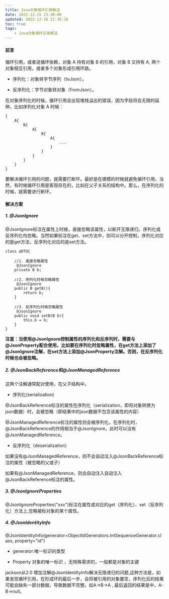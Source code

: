 ```yaml
---
title: Java对象循环引用解法
date: 2022-12-15 23:38:00
updated: 2022-12-16 21:36:16
toc: true
tags: 
    - Java对象循环引用解法
---
```

#### 前言
循环引用，或者说循环依赖，对象 A 持有对象 B 的引用，对象 B 又持有 A, 两个对象相互引用，或者多个对象形成引用环路。

- 序列化：对象转字节序列（toJson）。

- 反序列化：字节对象转对象（fromJson）。

在对象序列化的时候，循环引用会出现堆栈溢出的错误，因为字段将会无限的延伸，比如序列化对象 A 时候：
```
{
    A{
        B{
            A{
                B{
                    A{
                        ...
                    }
                }
            }
        }
    }
}
```
要解决循环引用的问题，就需要打断环。最好是在建模的时候就避免循环引用，当然，有时候循环引用是客观存在的，比如在父子关系的结构中。那么，在序列化的时候，就需要进行断环。

#### 解决方案

##### 1. @JsonIgnore
@JsonIgnore标注在属性上时候，直接忽略该属性，以断开无限递归，序列化或反序列化均忽略。当然如果标注在get、set方法中，则可以分开控制，序列化对应的是get方法，反序列化对应的是set方法。
```
class aDTO{

    //1. 直接忽略属性
     @JsonIgnore
    private B b;
    
    //2. 序列化时候忽略属性
     @JsonIgnore
    public B getB(){
        return b;
    }
    
    //3. 反序列化时候忽略属性
     @JsonIgnore
    public void setB(B b){
        this.b = b;
    }
}
```
**注意：当使用@JsonIgnore控制属性的序列化和反序列时，需要与@JsonProperty配合使用，比如要在序列化时忽略属性，在get方法上添加了@JsonIgnore注解，在set方法上添加@JsonProperty注解。否则，在反序列化时候也会被忽略。**


##### 2. @JsonBackReference和@JsonManagedReference
这两个注解通常配对使用，在父子结构中。

- 序列化(serialization)

@JsonBackReference标注的属性在序列化（serialization，即将对象转换为json数据）时，会被忽略（即结果中的json数据不包含该属性的内容）

@JsonManagedReference标注的属性则会被序列化。在序列化时，@JsonBackReference的作用相当于@JsonIgnore，此时可以没有@JsonManagedReference。

- 反序列化（deserialization）

如果没有@JsonManagedReference，则不会自动注入@JsonBackReference标注的属性（被忽略的父或子）

如果有@JsonManagedReference，则会自动注入自动注入@JsonBackReference标注的属性。

##### 3. @JsonIgnoreProperties
@JsonIgnoreProperties("xxx")标注在属性或对应的get（序列化）、set（反序列化）方法上,忽略被标对象的某个属性。

##### 4. @JsonIdentityInfo
@JsonIdentityInfo(generator=ObjectIdGenerators.IntSequenceGenerator.class, property="id")
- generator:唯一标识的类型

- Property 对象的唯一标识 ，无特殊需求的，一般都是对象的主键

jackson从2.0 增加注解@JsonIdentityInfo解决无限递归的问题,这种方法是，如果发现循环引用，在形成环的最后一步，会将被引用的对象置空，序列化后的结果可能会缺失一部分数据，导致数据不完整。如A->B->A , 最后返回的结果是中，A-B->null。

